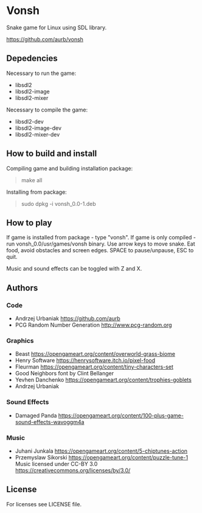 # Vonsh
Snake game for Linux using SDL library.

https://github.com/aurb/vonsh

## Depedencies
Necessary to run the game:
+ libsdl2
+ libsdl2-image
+ libsdl2-mixer

Necessary to compile the game:
+ libsdl2-dev
+ libsdl2-image-dev
+ libsdl2-mixer-dev

## How to build and install
Compiling game and building installation package:
> make all

Installing from package:
> sudo dpkg -i vonsh_0.0-1.deb

## How to play
If game is installed from package - type "vonsh". If game is only compiled - run vonsh_0.0/usr/games/vonsh binary.
Use arrow keys to move snake. Eat food, avoid obstacles and screen edges.
SPACE to pause/unpause, ESC to quit.

Music and sound effects can be toggled with Z and X.

## Authors
### Code
+ Andrzej Urbaniak https://github.com/aurb
+ PCG Random Number Generation http://www.pcg-random.org
### Graphics
+ Beast https://opengameart.org/content/overworld-grass-biome
+ Henry Software https://henrysoftware.itch.io/pixel-food
+ Fleurman https://opengameart.org/content/tiny-characters-set
+ Good Neighbors font by Clint Bellanger
+ Yevhen Danchenko https://opengameart.org/content/trophies-goblets
+ Andrzej Urbaniak
### Sound Effects
+ Damaged Panda https://opengameart.org/content/100-plus-game-sound-effects-wavoggm4a
### Music
+ Juhani Junkala https://opengameart.org/content/5-chiptunes-action
+ Przemyslaw Sikorski https://opengameart.org/content/puzzle-tune-1
Music licensed under CC-BY 3.0 https://creativecommons.org/licenses/by/3.0/

## License
For licenses see LICENSE file.
